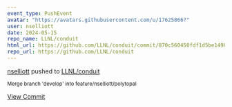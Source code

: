 ```yaml
---
event_type: PushEvent
avatar: "https://avatars.githubusercontent.com/u/17625866?"
user: nselliott
date: 2024-05-15
repo_name: LLNL/conduit
html_url: https://github.com/LLNL/conduit/commit/870c560450fdf1d5be1498b50b5d020286f103de
repo_url: https://github.com/LLNL/conduit
---
```


<a href='https://github.com/nselliott' target='_blank'>nselliott</a> pushed to <a href='https://github.com/LLNL/conduit' target='_blank'>LLNL/conduit</a>

<small>Merge branch 'develop' into feature/nselliott/polytopal</small>

<a href='https://github.com/LLNL/conduit/commit/870c560450fdf1d5be1498b50b5d020286f103de' target='_blank'>View Commit</a>